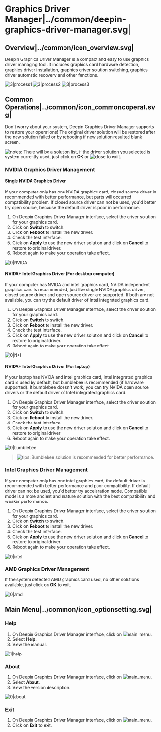 # Graphics Driver Manager|../common/deepin-graphics-driver-manager.svg|

## Overview|../common/icon_overview.svg|

Deepin Graphics Driver Manager is a compact and easy  to use graphics driver managing tool. It includes graphics card hardware detection, graphics driver installation, graphics driver solution switching,  graphics driver automatic recovery and other functions.

![3|process1](png/process1.png)
![3|process2](png/process2.png)
![3|process3](png/process3.png)

## Common Operations|../common/icon_commoncoperat.svg|

Don't worry about your system, Deepin Graphics Driver Manager supports to restore your operations! The original driver solution will be restored after the new solution failed or by rebooting if new solution resulted blank screen.

![notes](icon/notes.svg): There will be a solution list, if the driver solution you selected  is system currently used, just click on **OK** or ![close](icon/close.svg) to exiit.

### NVIDIA Graphics Driver Management
#### Single NVIDA Graphics Driver 
If your computer only has one NVIDA graphics card, closed source driver is recommended with better performance, but parts will occurred compatibility problem. If closed source driver can not be used, you'd better try open source, because the default driver is poor in performance.

1. On Deepin Graphics Driver Manager interface, select the driver solution for your graphics card.
2. Click on **Switch** to switch.
3. Click on **Reboot** to install the new driver.
4. Check the test interface. 
5. Click on **Apply** to use the new driver solution and click on **Cancel** to restore to original driver.
6. Reboot again to make your operation take effect.

 ![0|NVIDA](png/NVIDA.png)

#### NVIDA+ Intel Graphics Driver (For desktop computer)
If your computer has NVIDA and intel  graphics card, NVIDA independent graphics card is recommended, just like single NVIDA graphics driver, closed source driver and open source driver are supported. If both are not available, you can try the default driver of Intel integrated graphics card.

1. On Deepin Graphics Driver Manager interface, select the driver solution for your graphics card.
2. Click on **Switch** to switch.
3. Click on **Reboot** to install the new driver.
4. Check the test interface. 
5. Click on **Apply** to use the new driver solution and click on **Cancel** to restore to original driver.
6. Reboot again to make your operation take effect.

 ![0|N+I](png/N+I.png)

#### NVIDA+ Intel Graphics Driver (For laptop)
If your laptop has NVIDA and intel  graphics card, intel integrated graphics card is used by default, but bumblebee is recommended (if hardware supported).  If bumblebee doesn't work, you can try NVIDA open source drivers or the default driver of Intel integrated graphics card.

1. On Deepin Graphics Driver Manager interface, select the driver solution for your graphics card.
2. Click on **Switch** to switch.
3. Click on **Reboot** to install the new driver.
4. Check the test interface. 
5. Click on **Apply** to use the new driver solution and click on **Cancel** to restore to original driver
6. Reboot again to make your operation take effect.

 ![0|bumblebee](png/bumblebee.png)

> ![tips](icon/tips.svg): Bumblebee solution is recommended for better performance.


### Intel Graphics Driver Management
If your computer only has one intel graphics card, the default driver is recommended with better performance and poor compatibility. If default driver can not be used, you'd better try acceleration mode. Compatible mode is a more ancient and mature solution with the best compatibility and weaker performance.

1. On Deepin Graphics Driver Manager interface, select the driver solution for your graphics card.
2. Click on **Switch** to switch.
3. Click on **Reboot** to install the new driver.
4. Check the test interface. 
5. Click on **Apply** to use the new driver solution and click on **Cancel** to restore to original driver
6. Reboot again to make your operation take effect.

  ![0|intel](png/intel.png)

### AMD Graphics Driver Management
If the system detected AMD graphics card used, no other solutions available,  just click on **OK** to exit.

![0|amd](png/amd.png)

## Main Menu|../common/icon_optionsetting.svg|

### Help

1. On Deepin Graphics Driver Manager interface, click on ![main_menu](icon/main_menu.svg).
2. Select **Help**.
3. View the manual.

![1|help](png/help.png)

### About

1. On Deepin Graphics Driver Manager interface, click on ![main_menu](icon/main_menu.svg).
2. Select **About**.
3. View the version description.

![0|about](png/about.png)

### Exit

1. On Deepin Graphics Driver Manager interface, click on ![main_menu](icon/main_menu.svg).
2. Click on **Exit** to exit.
